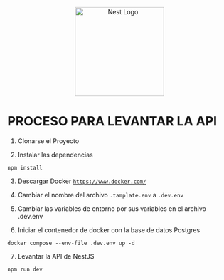 <p align="center">
  <a href="http://nestjs.com/" target="blank"><img src="https://nestjs.com/img/logo-small.svg" width="200" alt="Nest Logo" /></a>
</p>

# PROCESO PARA LEVANTAR LA API

1. Clonarse el Proyecto

2. Instalar las dependencias
```
npm install
```

3. Descargar Docker <a href="https://www.docker.com/">`https://www.docker.com/`</a>

4. Cambiar el nombre del archivo ```.tamplate.env``` a ```.dev.env```

5. Cambiar las variables de entorno por sus variables en el archivo .dev.env

6. Iniciar el contenedor de docker con la base de datos Postgres
```
docker compose --env-file .dev.env up -d
```
7. Levantar la API de NestJS
```
npm run dev
```

